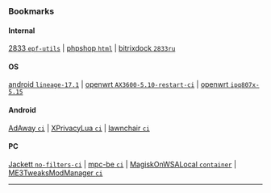 ### Bookmarks

#### Internal

[2833 `epf-utils`] | [phpshop `html`] | [bitrixdock `2833ru`]

#### OS

[android `lineage-17.1`] | [openwrt `AX3600-5.10-restart-ci`] | [openwrt `ipq807x-5.15`]

#### Android

[AdAway `ci`] | [XPrivacyLua `ci`] | [lawnchair `ci`]

#### PC

[Jackett `no-filters-ci`] | [mpc-be `ci`] | [MagiskOnWSALocal `container`] | [ME3TweaksModManager `ci`]

--- 

[2833 `epf-utils`]: https://github.com/galeksandrp/2833/tree/epf-utils
[phpshop `html`]: https://github.com/galeksandrp/phpshop/tree/html
[bitrixdock `2833ru`]: https://github.com/galeksandrp/bitrixdock/tree/2833ru

[android `lineage-17.1`]: https://github.com/galeksandrp-ss2/android/tree/lineage-17.1
[openwrt `AX3600-5.10-restart-ci`]: https://github.com/galeksandrp/openwrt/tree/AX3600-5.10-restart-ci
[openwrt `ipq807x-5.15`]: https://github.com/galeksandrp/openwrt/tree/ipq807x-5.15

[AdAway `ci`]: https://github.com/galeksandrp/AdAway/tree/ci
[XPrivacyLua `ci`]: https://github.com/galeksandrp/XPrivacyLua/tree/ci
[lawnchair `ci`]: https://github.com/galeksandrp/lawnchair/tree/stable

[Jackett `no-filters-ci`]: https://github.com/galeksandrp/Jackett/tree/no-filters-ci
[mpc-be `ci`]: https://github.com/galeksandrp/mpc-be/tree/ci
[MagiskOnWSALocal `container`]: https://github.com/galeksandrp/MagiskOnWSALocal/tree/container
[ME3TweaksModManager `ci`]: https://github.com/galeksandrp/ME3TweaksModManager/tree/ci
